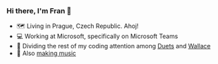 ### Hi there, I'm Fran 👋
- 🗺 Living in Prague, Czech Republic. Ahoj!
- 💻 Working at Microsoft, specifically on Microsoft Teams
- 👾 Dividing the rest of my coding attention among [Duets](https://github.com/duets) and [Wallace](https://github.com/wallaceapp)
- 🎸 Also [making music](https://twistedfaceoffadingbeauty.bandcamp.com/)
